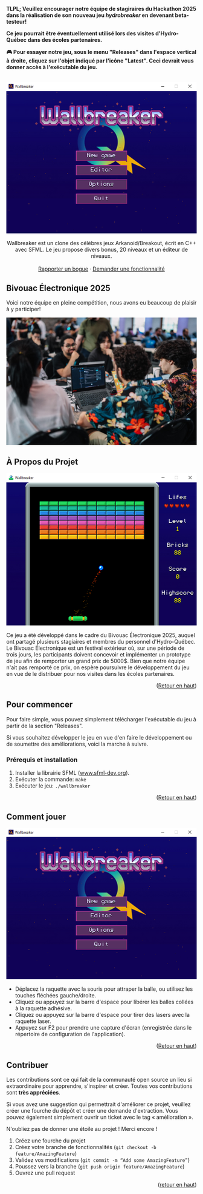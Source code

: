 

<!-- Improved compatibility of back to top link: See: https://github.com/othneildrew/Best-README-Template/pull/73 -->
<a id="readme-top"></a>

**TLPL; Veuillez encourager notre équipe de stagiraires du Hackathon 2025 dans la réalisation de son nouveau jeu *hydrobreaker* en devenant beta-testeur!**

**Ce jeu pourrait être éventuellement utilisé lors des visites d'Hydro-Québec dans des écoles partenaires.**

**🎮 Pour essayer notre jeu, sous le menu "Releases" dans l'espace vertical à droite, cliquez sur l'objet indiqué par l'icône "Latest".  Ceci devrait vous donner accès à l'exécutable du jeu.**

<!-- PROJECT LOGO -->
<br />
<div align="center">
  <a href="https://github.com/hydroquebec/hydrobreaker">
    <img src="images/hydro-breaker.png" alt="Ecran Titre">
  </a>

  <p align="center">
    Wallbreaker est un clone des célèbres jeux Arkanoid/Breakout, écrit en C++ avec SFML. Le jeu propose divers bonus, 20 niveaux et un éditeur de niveaux.
    <br />
    <br />
    <a href="https://github.com/hydroquebec/hydrobreaker/issues/new?labels=bug&template=bug-report---.md">Rapporter un bogue</a>
    &middot;
    <a href="https://github.com/hydroquebec/hydrobreaker/issues/new?labels=enhancement&template=feature-request---.md">Demander une fonctionnalité</a>
  </p>
</div>

## Bivouac Électronique 2025

Voici notre équipe en pleine compétition, nous avons eu beaucoup de plaisir à y participer!

<img src="images/hackathon.jpg" alt="Hackathon">


<!-- ABOUT THE PROJECT -->
## À Propos du Projet

![Screenshot 1](images/hydro-breaker2.png)

Ce jeu a été développé dans le cadre du Bivouac Électronique 2025, auquel ont partagé plusieurs stagiaires et membres du personnel d'Hydro-Québec.  Le Bivouac Électronique est un festival extérieur où, sur une période de trois jours, les participants doivent concevoir et implémenter un prototype de jeu afin de remporter un grand prix de 5000$.  Bien que notre équipe n'ait pas remporté ce prix, on espère poursuivre le développement du jeu en vue de le distribuer pour nos visites dans les écoles partenaires.

<p align="right">(<a href="#readme-top">Retour en haut</a>)</p>



<!-- GETTING STARTED -->
## Pour commencer

Pour faire simple, vous pouvez simplement télécharger l'exécutable du jeu à partir de la section "Releases".

Si vous souhaitez développer le jeu en vue d'en faire le développement ou de soumettre des améliorations, voici la marche à suivre.

### Prérequis et installation

1. Installer la librairie SFML (www.sfml-dev.org).
2. Exécuter la commande: `make`
3. Exécuter le jeu: `./wallbreaker`


<p align="right">(<a href="#readme-top">Retour en haut</a>)</p>


<!-- USAGE EXAMPLES -->
## Comment jouer

![Screenshot 2](images/hydro-breaker.png)

- Déplacez la raquette avec la souris pour attraper la balle, ou utilisez les touches fléchées gauche/droite.
- Cliquez ou appuyez sur la barre d'espace pour libérer les balles collées à la raquette adhésive.
- Cliquez ou appuyez sur la barre d'espace pour tirer des lasers avec la raquette laser.
- Appuyez sur F2 pour prendre une capture d'écran (enregistrée dans le répertoire de configuration de l'application).

<p align="right">(<a href="#readme-top">Retour en haut</a>)</p>

<!-- CONTRIBUTING -->
## Contribuer

Les contributions sont ce qui fait de la communauté open source un lieu si extraordinaire pour apprendre, s'inspirer et créer. Toutes vos contributions sont **très appréciées**.

Si vous avez une suggestion qui permettrait d'améliorer ce projet, veuillez créer une fourche du dépôt et créer une demande d'extraction. Vous pouvez également simplement ouvrir un ticket avec le tag « amélioration ».

N'oubliez pas de donner une étoile au projet ! Merci encore !

1. Créez une fourche du projet
2. Créez votre branche de fonctionnalités (`git checkout -b feature/AmazingFeature`)
3. Validez vos modifications (`git commit -m “Add some AmazingFeature”`)
4. Poussez vers la branche (`git push origin feature/AmazingFeature`)
5. Ouvrez une pull request

<p align="right">(<a href="#readme-top">retour en haut</a>)</p>

